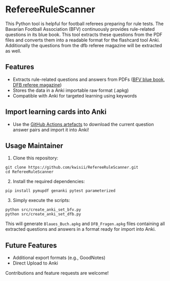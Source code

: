 # RefereeRuleScanner

This Python tool is helpful for football referees preparing for rule tests.
The Bavarian Football Association (BFV) continuously provides rule-related questions in its blue book.
This tool extracts these questions from the PDF files and converts them into a readable format for the flashcard tool Anki.
Additionally the questions from the dfb referee magazine will be extracted as well.

## Features

- Extracts rule-related questions and answers from PDFs ([BFV blue book](https://www.bfv.de/spielbetrieb-verbandsleben/schiedsrichter/schiedsrichter-regelwerk), [DFB referee magazine](https://www.dfb.de/training-service/schiedsrichterin/aktiver-schiedsrichter/schiedsrichter-zeitung))
- Stores the data in a Anki importable raw format (.apkg)
- Compatible with Anki for targeted learning using keywords

## Import learning cards into Anki

- Use the [GitHub Actions artefacts](https://github.com/kwisii/regelfragen/actions) to download the current question answer pairs and import it into Anki!

## Usage Maintainer

1. Clone this repository:
```
git clone https://github.com/kwisii/RefereeRuleScanner.git
cd RefereeRuleScanner
```

2. Install the required dependencies:
```
pip install pymupdf genanki pytest parameterized
```

3. Simply execute the scripts:
```
python src/create_anki_set_bfv.py
python src/create_anki_set_dfb.py
```

This will generate ```Blaues_Buch.apkg``` and ```DFB_Fragen.apkg``` files containing all extracted questions and answers in a format ready for import into Anki.

## Future Features

- Additional export formats (e.g., GoodNotes)
- Direct Upload to Anki

Contributions and feature requests are welcome!